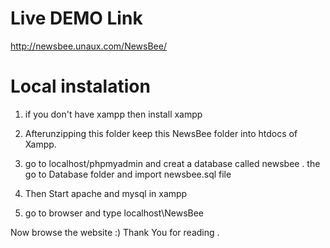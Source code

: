 # Live DEMO Link

http://newsbee.unaux.com/NewsBee/

# Local instalation 

1. if you don't have xampp then install xampp

2. Afterunzipping this folder keep this NewsBee folder into htdocs of Xampp.

3. go to localhost/phpmyadmin and creat a database called newsbee . the  go to Database folder and import newsbee.sql file

4. Then Start apache and mysql in xampp 

5. go to browser and type localhost\NewsBee

Now browse the website :) 
Thank You for reading .
